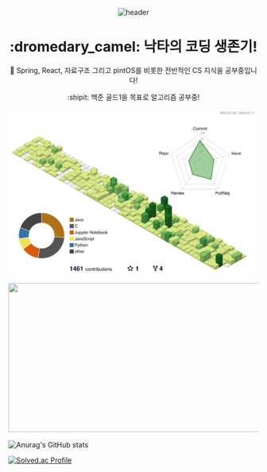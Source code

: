 <div align="center">

  ![header](https://capsule-render.vercel.app/api?type=rounded&color=_hexcode&text=Byeonjun%20Jeon's%20GitHub%20👋&fontColor=ffffff&animation=blinking&fontSize=40&fontAlignY=50&fontAlign=50&height180)

<h1>
:dromedary_camel: 낙타의 코딩 생존기!
</h1>

:punch: Spring, React, 자료구조 그리고 pintOS를 비롯한 전반적인 CS 지식을 공부중입니다!

:shipit: 백준 골드1을 목표로 알고리즘 공부중!

</div>

![](./profile-3d-contrib/profile-green-animate.svg)


<a href="https://github.com/devxb/gitanimals">
<img
  src="https://render.gitanimals.org/farms/jun9898"
  width="600"
  height="300"
/>
</a>

![Anurag's GitHub stats](https://github-readme-stats-sigma-five.vercel.app/api?username=jun9898&show_icons=true&theme=radical)


[![Solved.ac Profile](http://mazassumnida.wtf/api/v2/generate_badge?boj=jun9898)](https://solved.ac/jun9898/)



<!--
**jun9898/jun9898** is a ✨ _special_ ✨ repository because its `README.md` (this file) appears on your GitHub profile.

Here are some ideas to get you started:

- 🔭 I’m currently working on ...
- 🌱 I’m currently learning ...
- 👯 I’m looking to collaborate on ...
- 🤔 I’m looking for help with ...
- 💬 Ask me about ...
- 📫 How to reach me: ...
- 😄 Pronouns: ...
- ⚡ Fun fact: ...
-->

